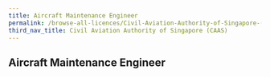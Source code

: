 ```yaml
---
title: Aircraft Maintenance Engineer
permalink: /browse-all-licences/Civil-Aviation-Authority-of-Singapore-(CAAS)/Aircraft-Maintenance-Engineer
third_nav_title: Civil Aviation Authority of Singapore (CAAS)
---
```

## Aircraft Maintenance Engineer
